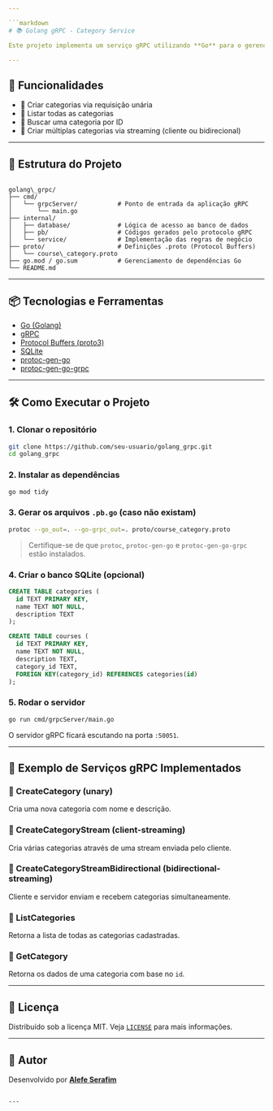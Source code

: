 ```yaml
---

```markdown
# 📚 Golang gRPC - Category Service

Este projeto implementa um serviço gRPC utilizando **Go** para o gerenciamento de categorias, com persistência em **SQLite**. Ele demonstra o uso de diferentes tipos de comunicação gRPC, como chamadas unárias, streaming cliente-servidor e bidirecional, seguindo boas práticas de arquitetura como organização em pacotes `cmd`, `internal` e `proto`.

---
```


## 🚀 Funcionalidades

- 📌 Criar categorias via requisição unária
- 📄 Listar todas as categorias
- 🔎 Buscar uma categoria por ID
- 🔁 Criar múltiplas categorias via streaming (cliente ou bidirecional)

---

## 📁 Estrutura do Projeto

```

golang\_grpc/
├── cmd/
│   └── grpcServer/           # Ponto de entrada da aplicação gRPC
│       └── main.go
├── internal/
│   ├── database/             # Lógica de acesso ao banco de dados
│   ├── pb/                   # Códigos gerados pelo protocolo gRPC
│   └── service/              # Implementação das regras de negócio
├── proto/                    # Definições .proto (Protocol Buffers)
│   └── course\_category.proto
├── go.mod / go.sum           # Gerenciamento de dependências Go
└── README.md

````

---

## 📦 Tecnologias e Ferramentas

- [Go (Golang)](https://golang.org/)
- [gRPC](https://grpc.io/)
- [Protocol Buffers (proto3)](https://developers.google.com/protocol-buffers)
- [SQLite](https://www.sqlite.org/index.html)
- [protoc-gen-go](https://github.com/protocolbuffers/protobuf-go)
- [protoc-gen-go-grpc](https://github.com/grpc/grpc-go)

---

## 🛠️ Como Executar o Projeto

### 1. Clonar o repositório

```bash
git clone https://github.com/seu-usuario/golang_grpc.git
cd golang_grpc
````

### 2. Instalar as dependências

```bash
go mod tidy
```

### 3. Gerar os arquivos `.pb.go` (caso não existam)

```bash
protoc --go_out=. --go-grpc_out=. proto/course_category.proto
```

> Certifique-se de que `protoc`, `protoc-gen-go` e `protoc-gen-go-grpc` estão instalados.

### 4. Criar o banco SQLite (opcional)

```sql
CREATE TABLE categories (
  id TEXT PRIMARY KEY,
  name TEXT NOT NULL,
  description TEXT
);

CREATE TABLE courses (
  id TEXT PRIMARY KEY,
  name TEXT NOT NULL,
  description TEXT,
  category_id TEXT,
  FOREIGN KEY(category_id) REFERENCES categories(id)
);
```

### 5. Rodar o servidor

```bash
go run cmd/grpcServer/main.go
```

O servidor gRPC ficará escutando na porta `:50051`.

---

## 🧪 Exemplo de Serviços gRPC Implementados

### 🔹 CreateCategory (unary)

Cria uma nova categoria com nome e descrição.

### 🔹 CreateCategoryStream (client-streaming)

Cria várias categorias através de uma stream enviada pelo cliente.

### 🔹 CreateCategoryStreamBidirectional (bidirectional-streaming)

Cliente e servidor enviam e recebem categorias simultaneamente.

### 🔹 ListCategories

Retorna a lista de todas as categorias cadastradas.

### 🔹 GetCategory

Retorna os dados de uma categoria com base no `id`.

---

## 📝 Licença

Distribuído sob a licença MIT. Veja [`LICENSE`](LICENSE) para mais informações.

---

## 👤 Autor

Desenvolvido por [**Alefe Serafim**](https://github.com/aserafim)

```

---


```

